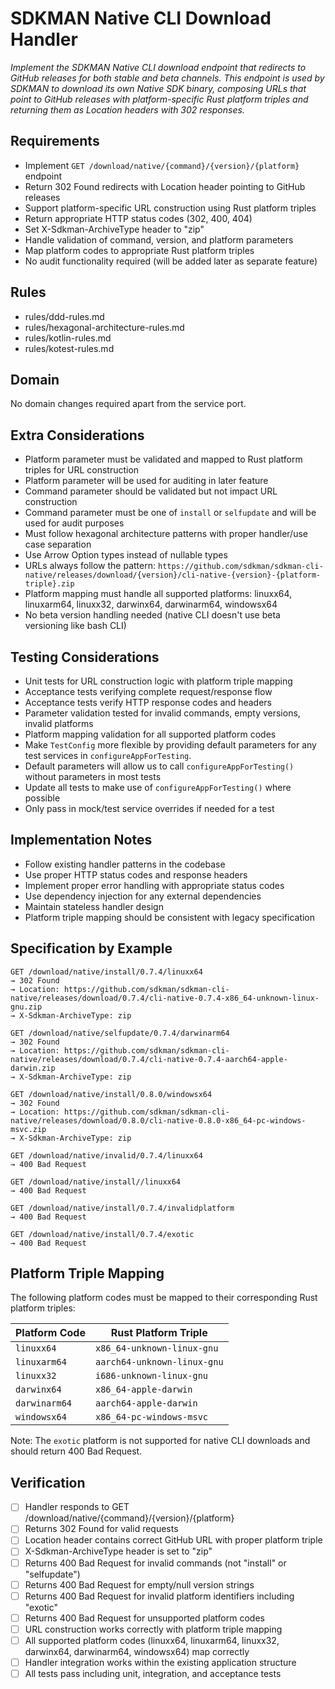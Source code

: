 # SDKMAN Native CLI Download Handler

*Implement the SDKMAN Native CLI download endpoint that redirects to GitHub releases for both stable and beta channels. This endpoint is used by SDKMAN to download its own Native SDK binary, composing URLs that point to GitHub releases with platform-specific Rust platform triples and returning them as Location headers with 302 responses.*

## Requirements

- Implement `GET /download/native/{command}/{version}/{platform}` endpoint
- Return 302 Found redirects with Location header pointing to GitHub releases
- Support platform-specific URL construction using Rust platform triples
- Return appropriate HTTP status codes (302, 400, 404)
- Set X-Sdkman-ArchiveType header to "zip"
- Handle validation of command, version, and platform parameters
- Map platform codes to appropriate Rust platform triples
- No audit functionality required (will be added later as separate feature)

## Rules

- rules/ddd-rules.md
- rules/hexagonal-architecture-rules.md
- rules/kotlin-rules.md
- rules/kotest-rules.md

## Domain

No domain changes required apart from the service port.

## Extra Considerations

- Platform parameter must be validated and mapped to Rust platform triples for URL construction
- Platform parameter will be used for auditing in later feature
- Command parameter should be validated but not impact URL construction
- Command parameter must be one of `install` or `selfupdate` and will be used for audit purposes
- Must follow hexagonal architecture patterns with proper handler/use case separation
- Use Arrow Option types instead of nullable types
- URLs always follow the pattern: `https://github.com/sdkman/sdkman-cli-native/releases/download/{version}/cli-native-{version}-{platform-triple}.zip`
- Platform mapping must handle all supported platforms: linuxx64, linuxarm64, linuxx32, darwinx64, darwinarm64, windowsx64
- No beta version handling needed (native CLI doesn't use beta versioning like bash CLI)

## Testing Considerations

- Unit tests for URL construction logic with platform triple mapping
- Acceptance tests verifying complete request/response flow
- Acceptance tests verify HTTP response codes and headers
- Parameter validation tested for invalid commands, empty versions, invalid platforms
- Platform mapping validation for all supported platform codes
- Make `TestConfig` more flexible by providing default parameters for any test services in `configureAppForTesting`.
- Default parameters will allow us to call `configureAppForTesting()` without parameters in most tests
- Update all tests to make use of `configureAppForTesting()` where possible
- Only pass in mock/test service overrides if needed for a test

## Implementation Notes

- Follow existing handler patterns in the codebase
- Use proper HTTP status codes and response headers
- Implement proper error handling with appropriate status codes
- Use dependency injection for any external dependencies
- Maintain stateless handler design
- Platform triple mapping should be consistent with legacy specification

## Specification by Example

```http
GET /download/native/install/0.7.4/linuxx64
→ 302 Found
→ Location: https://github.com/sdkman/sdkman-cli-native/releases/download/0.7.4/cli-native-0.7.4-x86_64-unknown-linux-gnu.zip
→ X-Sdkman-ArchiveType: zip

GET /download/native/selfupdate/0.7.4/darwinarm64
→ 302 Found
→ Location: https://github.com/sdkman/sdkman-cli-native/releases/download/0.7.4/cli-native-0.7.4-aarch64-apple-darwin.zip
→ X-Sdkman-ArchiveType: zip

GET /download/native/install/0.8.0/windowsx64
→ 302 Found
→ Location: https://github.com/sdkman/sdkman-cli-native/releases/download/0.8.0/cli-native-0.8.0-x86_64-pc-windows-msvc.zip
→ X-Sdkman-ArchiveType: zip

GET /download/native/invalid/0.7.4/linuxx64
→ 400 Bad Request

GET /download/native/install//linuxx64
→ 400 Bad Request

GET /download/native/install/0.7.4/invalidplatform
→ 400 Bad Request

GET /download/native/install/0.7.4/exotic
→ 400 Bad Request
```

## Platform Triple Mapping

The following platform codes must be mapped to their corresponding Rust platform triples:

| Platform Code | Rust Platform Triple |
|--------------|---------------------|
| `linuxx64`   | `x86_64-unknown-linux-gnu` |
| `linuxarm64` | `aarch64-unknown-linux-gnu` |
| `linuxx32`   | `i686-unknown-linux-gnu` |
| `darwinx64`  | `x86_64-apple-darwin` |
| `darwinarm64`| `aarch64-apple-darwin` |
| `windowsx64` | `x86_64-pc-windows-msvc` |

Note: The `exotic` platform is not supported for native CLI downloads and should return 400 Bad Request.

## Verification

- [ ] Handler responds to GET /download/native/{command}/{version}/{platform}
- [ ] Returns 302 Found for valid requests
- [ ] Location header contains correct GitHub URL with proper platform triple
- [ ] X-Sdkman-ArchiveType header is set to "zip"
- [ ] Returns 400 Bad Request for invalid commands (not "install" or "selfupdate")
- [ ] Returns 400 Bad Request for empty/null version strings
- [ ] Returns 400 Bad Request for invalid platform identifiers including "exotic"
- [ ] Returns 400 Bad Request for unsupported platform codes
- [ ] URL construction works correctly with platform triple mapping
- [ ] All supported platform codes (linuxx64, linuxarm64, linuxx32, darwinx64, darwinarm64, windowsx64) map correctly
- [ ] Handler integration works within the existing application structure
- [ ] All tests pass including unit, integration, and acceptance tests
